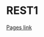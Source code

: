 # REST1
[Pages link]([https://pages.github.com/](https://terenyijanos96.github.io/REST1/)https://terenyijanos96.github.io/REST1/)
